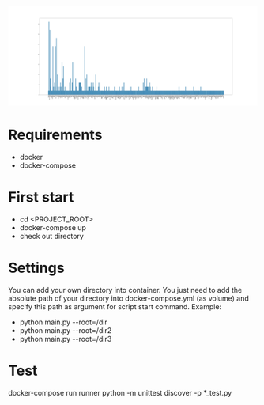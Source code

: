 ![image](img.jpg?raw=true "Image")


# Requirements
- docker
- docker-compose

# First start
- cd <PROJECT_ROOT>
- docker-compose up
- check out directory

# Settings
You can add your own directory into container. You just need to add the absolute
path of your directory into docker-compose.yml (as volume) and specify this path
as argument for script start command. Example:
- python main.py --root=/dir
- python main.py --root=/dir2
- python main.py --root=/dir3

# Test
docker-compose run runner python -m unittest discover -p *_test.py
